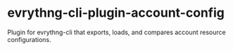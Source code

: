 # evrythng-cli-plugin-account-config
Plugin for evrythng-cli that exports, loads, and compares account resource configurations.
